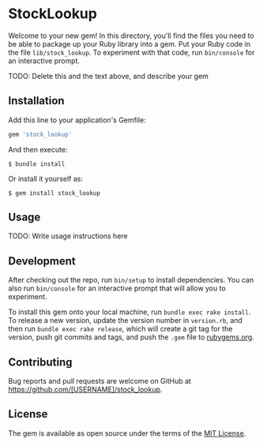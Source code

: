 # StockLookup

Welcome to your new gem! In this directory, you'll find the files you need to be able to package up your Ruby library into a gem. Put your Ruby code in the file `lib/stock_lookup`. To experiment with that code, run `bin/console` for an interactive prompt.

TODO: Delete this and the text above, and describe your gem

## Installation

Add this line to your application's Gemfile:

```ruby
gem 'stock_lookup'
```

And then execute:

    $ bundle install

Or install it yourself as:

    $ gem install stock_lookup

## Usage

TODO: Write usage instructions here

## Development

After checking out the repo, run `bin/setup` to install dependencies. You can also run `bin/console` for an interactive prompt that will allow you to experiment.

To install this gem onto your local machine, run `bundle exec rake install`. To release a new version, update the version number in `version.rb`, and then run `bundle exec rake release`, which will create a git tag for the version, push git commits and tags, and push the `.gem` file to [rubygems.org](https://rubygems.org).

## Contributing

Bug reports and pull requests are welcome on GitHub at https://github.com/[USERNAME]/stock_lookup.


## License

The gem is available as open source under the terms of the [MIT License](https://opensource.org/licenses/MIT).

